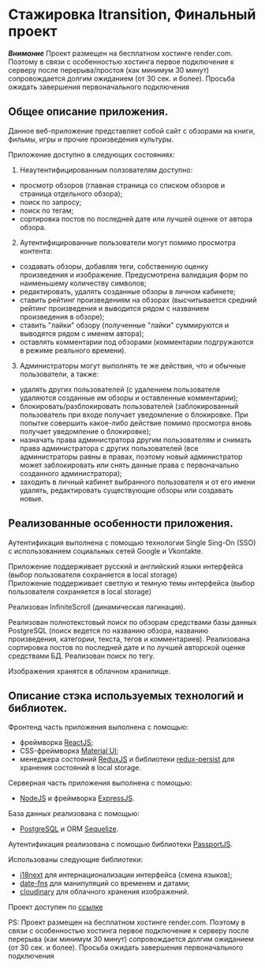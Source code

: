 # Стажировка Itransition, Финальный проект

***Внимание***
Проект размещен на бесплатном хостинге render.com. Поэтому в связи с особенностью хостинга первое подключение к серверу после перерыва/простоя (как минимум 30 минут) сопровождается долгим ожиданием (от 30 сек. и более). Просьба ожидать завершения первоначального подключения

## Общее описание приложения.

Данное веб-приложение представляет собой сайт с обзорами на книги, фильмы, игры и прочие произведения культуры.<br/>

Приложение доступно в следующих состояниях:

1. Неаутентифицированным ползователям доступно:
 - просмотр обзоров (главная страница со списком обзоров и страница отдельного обзора);
 - поиск по запросу;
 - поиск по тегам;
 - сортировка постов по последней дате или лучшей оценке от автора обзора.

2. Аутентифицированные пользователи могут помимо просмотра контента:
  - создавать обзоры, добавляя теги, собственную оценку произведения и изображение. Предусмотрена валидация форм по наименьшему количеству символов;
  - редактировать, удалять созданные обзоры в личном кабинете; 
  - ставить рейтинг произведениям на обзорах (высчитывается средний рейтинг произведения и выводится рядом с названием произведения в обзоре);
  - ставить "лайки" обзору (полученные "лайки" суммируются и выводятся рядом с именем автора);
  - оставлять комментарии под обзорами (комментарии подгружаются в режиме реального времени).

3. Администраторы могут выполнять те же действия, что и обычные пользователи, а также:
  - удалять других пользователей (с удалением пользователя удаляются созданные им обзоры и оставленные комментарии);
  - блокировать/разблокировать пользователей (заблокированный пользователь при входе получает уведомление о блокировке. При попытке совершить какое-либо действие помимо просмотра вновь получает уведомление о блокировке);
  - назначать права администратора другим пользователям и снимать права администратора с других пользователей (все администраторы равны в правах, поэтому новый администратор может заблокировать или снять данные права с первоначально созданного администратора);
  - заходить в личный кабинет выбранного пользователя и от его имени удалять, редактировать существующие обзоры или создавать новые.

## Реализованные особенности приложения.

Аутентификация выполнена с помощью технологии Single Sing-On (SSO) с использованием социальных сетей Google и Vkontakte.

Приложение поддерживает русский и английский языки интерфейса (выбор пользователя сохраняется в local storage)<br/>
Приложение поддерживает светлую и темную темы интерфейса (выбор пользователя сохраняется в local storage)<br/>

Реализован InfiniteScroll (динамическая пагинация).

Реализован полнотекстовый поиск по обзорам средствами базы данных PostgreSQL (поиск ведется по названию обзора, названию произведения, категории, текста, тегов и комментариев).
Реализована сортировка постов по последней дате и по лучшей авторской оценке средствами БД.
Реализован поиск по тегу.

Изображения хранятся в облачном хранилище.

## Описание стэка используемых технологий и библиотек.  

Фронтенд часть приложения выполнена с помощью:<br/>
  - фреймворка [ReactJS](https://reactjs.org/);
  - CSS-фреймворка [Material UI](https://mui.com/);
  - менеджера состояний [ReduxJS](https://redux.js.org/) и библиотеки [redux-persist](https://github.com/rt2zz/redux-persist#readme) для хранения состояний в local storage.

Серверная часть приложения выполнена с помощью:<br/>
  - [NodeJS](https://nodejs.org/en/) и фреймворка [ExpressJS](https://expressjs.com/).

База данных реализована с помощью:<br/>
  - [PostgreSQL](https://www.postgresql.org/) и ORM [Sequelize](https://sequelize.org/).

Аутентификация реализована с помощью библиотеки [PassportJS](https://www.passportjs.org/).  

Использованы следующие библиотеки:
  - [i18next](https://www.i18next.com/) для интернационализации интерфейса (смена языков);
  - [date-fns](https://date-fns.org/) для манипуляций со временем и датами;
  - [cloudinary](https://cloudinary.com/) для облачного хранения изображений. 
 

Проект доступен по [ссылке](https://review-website-frontend.onrender.com)

PS: Проект размещен на бесплатном хостинге render.com. Поэтому в связи с особенностью хостинга первое подключение к серверу после перерыва (как минимум 30 минут) сопровождается долгим ожиданием (от 30 сек. и более). Просьба ожидать завершения первоначального подключения

